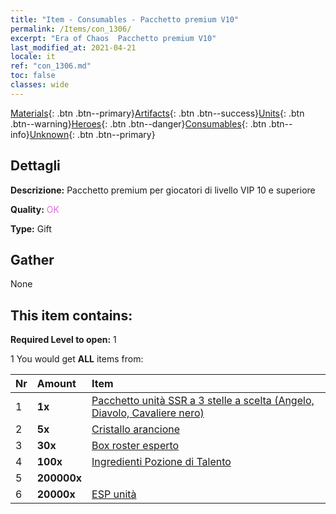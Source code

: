 ```yaml
---
title: "Item - Consumables - Pacchetto premium V10"
permalink: /Items/con_1306/
excerpt: "Era of Chaos  Pacchetto premium V10"
last_modified_at: 2021-04-21
locale: it
ref: "con_1306.md"
toc: false
classes: wide
---
```

 [Materials](/it/Items/){: .btn .btn--primary}[Artifacts](/it/Items/Artifacts/){: .btn .btn--success}[Units](/it/Items/Units/){: .btn .btn--warning}[Heroes](/it/Items/Heroes/){: .btn .btn--danger}[Consumables](/it/Items/Consumables/){: .btn .btn--info}[Unknown](/it/Items/Unknown/){: .btn .btn--primary}

## Dettagli
 **Descrizione:** Pacchetto premium per giocatori di livello VIP 10 e superiore

 **Quality:** <span style="color: #DA70D6">OK</span>

 **Type:** Gift

## Gather

  None

## This item contains:

 **Required Level to open:** 1

 1 You would get **ALL** items  from:

  | Nr | Amount |     Item    |
  |:---|:-------|:------------|
  | 1 |  **1x** | [Pacchetto unità SSR a 3 stelle a scelta (Angelo, Diavolo, Cavaliere nero)](/it/Items/con_1320/) |  | 
  | 2 |  **5x** | [Cristallo arancione](/it/Items/con_730/) |  | 
  | 3 |  **30x** | [Box roster esperto](/it/Items/con_776/) |  | 
  | 4 |  **100x** | [Ingredienti Pozione di Talento](/it/Items/con_1120/) |  | 
  | 5 |  **200000x** | <i class="fas fa-coins"/> |  | 
  | 6 |  **20000x** | [ESP unità](/it/Items/con_902/) |  | 
